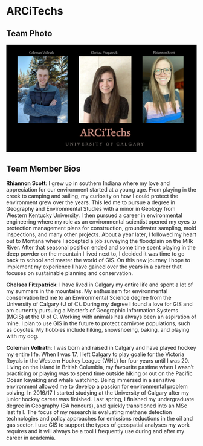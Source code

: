 # ARCiTechs

## Team Photo
![Team Photo](../images/team.jpg)

## Team Member Bios

**Rhiannon Scott**: I grew up in southern Indiana where my love and appreciation for our environment started at a young age. From playing in the creek to camping and sailing, my curiosity on how I could protect the environment grew over the years. This led me to pursue a degree in Geography and Environmental Studies with a minor in Geology from Western Kentucky University. I then pursued a career in environmental engineering where my role as an environmental scientist opened my eyes to protection management plans for construction, groundwater sampling, mold inspections, and many other projects. About a year later, I followed my heart out to Montana where I accepted a job surveying the floodplain on the Milk River. After that seasonal position ended and some time spent playing in the deep powder on the mountain I lived next to, I decided it was time to go back to school and master the world of GIS. On this new journey I hope to implement my experience I have gained over the years in a career that focuses on sustainable planning and conservation. 


**Chelsea Fitzpatrick**: I have lived in Calgary my entire life and spent a lot of my summers in the mountains. My enthusiasm for environmental conservation led me to an Environmental Science degree from the University of Calgary (U of C). During my degree I found a love for GIS and am currently pursuing a Master’s of Geographic Information Systems (MGIS) at the U of C. Working with animals has always been an aspiration of mine. I plan to use GIS in the future to protect carnivore populations, such as coyotes. My hobbies include hiking, snowshoeing, baking, and playing with my dog.

**Coleman Vollrath**: I was born and raised in Calgary and have played hockey my entire life. When I was 17, I left Calgary to play goalie for the Victoria Royals in the Western Hockey League (WHL) for four years until I was 20. Living on the island in British Columbia, my favourite pastime when I wasn’t practicing or playing was to spend time outside hiking or out on the Pacific Ocean kayaking and whale watching. Being immersed in a sensitive environment allowed me to develop a passion for environmental problem solving. In 2016/17 I started studying at the University of Calgary after my junior hockey career was finished. Last spring, I finished my undergraduate degree in Geography (BA honours), and quickly transitioned into an MSc last fall. The focus of my research is evaluating methane detection technologies and policy approaches for emissions reductions in the oil and gas sector. I use GIS to support the types of geospatial analyses my work requires and it will always be a tool I frequently use during and after my career in academia. 